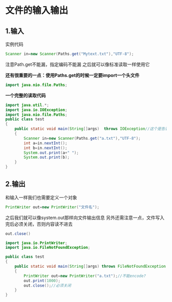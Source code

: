 # 文件的输入输出

## 1.输入
实例代码
```JAVA
Scanner in=new Scanner(Paths.get("Mytext.txt"),"UTF-8");
```
注意Path.get不能漏，指定编码不能漏
之后就可以像标准读取一样使用它

**还有很重要的一点：使用Paths.get的时候一定要import一个头文件**
```JAVA
import java.nio.file.Paths;
```

**一个完整的读取代码**
```JAVA
import java.util.*;
import java.io.IOException; 
import java.nio.file.Paths;
public class test
{
    public static void main(String[]args)  throws IOException//这个是告诉编译器你意识到了会有发生IOException的可能性
    {
        Scanner in=new Scanner(Paths.get("a.txt"),"UTF-8");
        int a=in.nextInt();
        int b=in.nextInt();
        System.out.print(a+" ");
        System.out.print(b);
    }
}
```

## 2.输出
和输入一样我们也需要定义一个对象
```java
PrintWriter out=new PrintWriter("文件名");
```
之后我们就可以像system.out那样向文件输出信息
另外还需注意一点，文件写入完后必须关闭，否则内容读不进去
```java
out.close()
```
```JAVA
import java.io.PrintWriter;
import java.io.FileNotFoundException;

public class test
{
    public static void main(String[]args) throws FileNotFoundException
    {
        PrintWriter out=new PrintWriter("a.txt");//不能encode?
        out.print(1000);
        out.close();//必须关闭
    }
}
```
